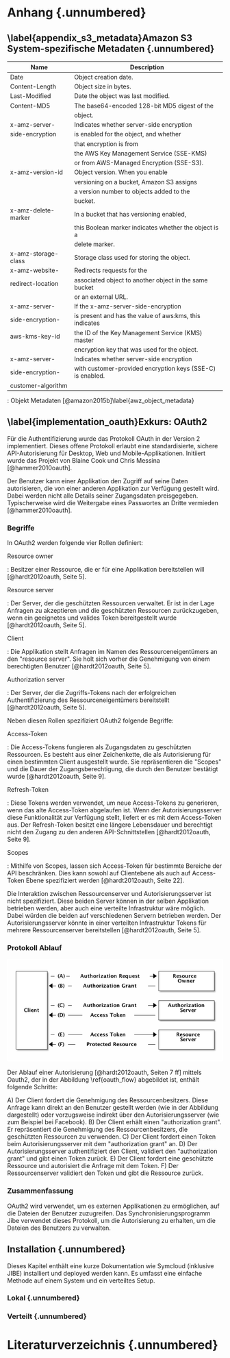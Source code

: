 # Anhang {.unnumbered}

## \label{appendix_s3_metadata}Amazon S3 System-spezifische Metadaten {.unnumbered}

| Name | Description |
|------|-----|
| Date | Object creation date. |
| Content-Length | Object size in bytes. |
| Last-Modified | Date the object was last modified. |
| Content-MD5 | The base64-encoded 128-bit MD5 digest of the 
|  | object. |
| x-amz-server- | Indicates whether server-side encryption
| side-encryption | is enabled for the object, and whether 
|  | that encryption is from
|  | the AWS Key Management Service (SSE-KMS)
|  | or from AWS-Managed Encryption (SSE-S3).
| x-amz-version-id | Object version. When you enable
|  | versioning on a bucket, Amazon S3 assigns
|  | a version number to objects added to the
|  | bucket. |
| x-amz-delete-marker | In a bucket that has versioning enabled,
|  | this Boolean marker indicates whether the object is a
|  | delete marker. |
| x-amz-storage-class | Storage class used for storing the object. |
| x-amz-website- | Redirects requests for the
| redirect-location | associated object to another object in the same bucket
|  | or an external URL. |
| x-amz-server- | If the x-amz-server-side-encryption 
| side-encryption- | is present and has the value of aws:kms, this indicates
| aws-kms-key-id | the ID of the Key Management Service (KMS) master
|  | encryption key that was used for the object. |
| x-amz-server- | Indicates whether server-side encryption
| side-encryption- | with customer-provided encryption keys (SSE-C) is enabled.
| customer-algorithm 

  : Objekt Metadaten [@amazon2015b]\label{awz_object_metadata}

## \label{implementation_oauth}Exkurs: OAuth2

Für die Authentifizierung wurde das Protokoll OAuth in der Version 2 implementiert. Dieses offene Protokoll erlaubt eine standardisierte, sichere API-Autorisierung für Desktop, Web und Mobile-Applikationen. Initiiert wurde das Projekt von Blaine Cook und Chris Messina [@hammer2010oauth].

Der Benutzer kann einer Applikation den Zugriff auf seine Daten autorisieren, die von einer anderen Applikation zur Verfügung gestellt wird. Dabei werden nicht alle Details seiner Zugangsdaten preisgegeben. Typischerweise wird die Weitergabe eines Passwortes an Dritte vermieden [@hammer2010oauth].

### Begriffe

In OAuth2 werden folgende vier Rollen definiert:

Resource owner

:   Besitzer einer Ressource, die er für eine Applikation bereitstellen will [@hardt2012oauth, Seite 5].

Resource server

:   Der Server, der die geschützten Ressourcen verwaltet. Er ist in der Lage Anfragen zu akzeptieren und die geschützten Ressourcen zurückzugeben, wenn ein geeignetes und valides Token bereitgestellt wurde [@hardt2012oauth, Seite 5].

Client

:   Die Applikation stellt Anfragen im Namen des Ressourceneigentümers an den "resource server". Sie holt sich vorher die Genehmigung von einem berechtigten Benutzer [@hardt2012oauth, Seite 5].

Authorization server

:   Der Server, der die Zugriffs-Tokens nach der erfolgreichen Authentifizierung des Ressourceneigentümers bereitstellt [@hardt2012oauth, Seite 5].

Neben diesen Rollen spezifiziert OAuth2 folgende Begriffe:

Access-Token

:   Die Access-Tokens fungieren als Zugangsdaten zu geschützten Ressourcen. Es besteht aus einer Zeichenkette, die als Autorisierung für einen bestimmten Client ausgestellt wurde. Sie repräsentieren die "Scopes" und die Dauer der Zugangsberechtigung, die durch den Benutzer bestätigt wurde [@hardt2012oauth, Seite 9].

Refresh-Token

:   Diese Tokens werden verwendet, um neue Access-Tokens zu generieren, wenn das alte Access-Token abgelaufen ist. Wenn der Autorisierungsserver diese Funktionalität zur Verfügung stellt, liefert er es mit dem Access-Token aus. Der Refresh-Token besitzt eine längere Lebensdauer und berechtigt nicht den Zugang zu den anderen API-Schnittstellen [@hardt2012oauth, Seite 9].

Scopes

:   Mithilfe von Scopes, lassen sich Access-Token für bestimmte Bereiche der API beschränken. Dies kann sowohl auf Clientebene als auch auf Access-Token Ebene spezifiziert werden [@hardt2012oauth, Seite 22].

Die Interaktion zwischen Ressourcenserver und Autorisierungsserver ist nicht spezifiziert. Diese beiden Server können in der selben Applikation betrieben werden, aber auch eine verteilte Infrastruktur wäre möglich. Dabei würden die beiden auf verschiedenen Servern betrieben werden. Der Autorisierungsserver könnte in einer verteilten Infrastruktur Tokens für mehrere Ressourcenserver bereitstellen [@hardt2012oauth, Seite 5].

### Protokoll Ablauf

![Ablaufdiagramm des OAuth\label{oauth_flow} [@hardt2012oauth, Seiten 7]](diagrams/oauth2/flow.png)

Der Ablauf einer Autorisierung [@hardt2012oauth, Seiten 7 ff] mittels Oauth2, der in der Abbildung \ref{oauth_flow} abgebildet ist, enthält folgende Schritte:

A) Der Client fordert die Genehmigung des Ressourcenbesitzers. Diese Anfrage kann direkt an den Benutzer gestellt werden (wie in der Abbildung dargestellt) oder vorzugsweise indirekt über den Autorisierungsserver (wie zum Beispiel bei Facebook).
B) Der Client erhält einen "authorization grant". Er repräsentiert die Genehmigung des Ressourcenbesitzers, die geschützten Ressourcen zu verwenden.
C) Der Client fordert einen Token beim Autorisierungsserver mit dem "authorization grant" an.
D) Der Autorisierungsserver authentifiziert den Client, validiert den "authorization grant" und gibt einen Token zurück.
E) Der Client fordert eine geschützte Ressource und autorisiert die Anfrage mit dem Token.
F) Der Ressourcenserver validiert den Token und gibt die Ressource zurück.

### Zusammenfassung

OAuth2 wird verwendet, um es externen Applikationen zu ermöglichen, auf die Dateien der Benutzer zuzugreifen. Das Synchronisierungsprogramm Jibe verwendet dieses Protokoll, um die Autorisierung zu erhalten, um die Dateien des Benutzers zu verwalten.


## Installation {.unnumbered}

Dieses Kapitel enthält eine kurze Dokumentation wie Symcloud (inklusive JIBE) installiert und deployed werden kann. Es umfasst eine einfache Methode auf einem System und ein verteiltes Setup.

### Lokal {.unnumbered}

### Verteilt {.unnumbered}

# Literaturverzeichnis {.unnumbered}
